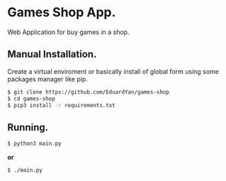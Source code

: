 # Games Shop App.

Web Application for buy games in a shop.

## Manual Installation.

Create a virtual enviroment or basically install of global form using some packages manager like pip.

```bash
$ git clone https://github.com/EduardYan/games-shop
$ cd games-shop
$ pip3 install -r requirements.txt
```

## Running.

```bash
$ python3 main.py
```

__or__

```bash
$ ./main.py
```